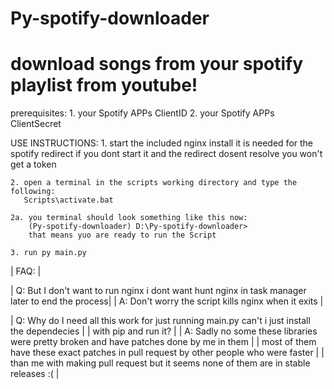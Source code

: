 # Py-spotify-downloader
# download songs from your spotify playlist from youtube!


prerequisites:
    1. your Spotify APPs ClientID
    2. your Spotify APPs ClientSecret
    
USE INSTRUCTIONS:
    1. start the included nginx install it is needed for the spotify redirect
       if you dont start it and the redirect dosent resolve you won't get a token
    
    2. open a terminal in the scripts working directory and type the following:
       Scripts\activate.bat
    
    2a. you terminal should look something like this now:
        (Py-spotify-downloader) D:\Py-spotify-downloader>
        that means yuo are ready to run the Script
    
    3. run py main.py

   | FAQ:                                                                                            |
   
   | Q: But I don't want to run nginx i dont want hunt nginx in task manager later to end the process|
   | A: Don't worry the script kills nginx when it exits                                             |
   
   | Q: Why do I need all this work for just running main.py can't i just install the dependecies    |
   |    with pip and run it?                                                                         |
   | A: Sadly no some these libraries were pretty broken and have patches done by me in them         |
   |    most of them have these exact patches in pull request by other people who were faster        |
   |    than me with making pull request but it seems none of them are in stable releases :(         |
